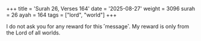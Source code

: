 +++
title = 'Surah 26, Verses 164'
date = '2025-08-27'
weight = 3096
surah = 26
ayah = 164
tags = ["lord", "world"]
+++

I do not ask you for any reward for this ˹message˺. My reward is only from the Lord of all worlds.